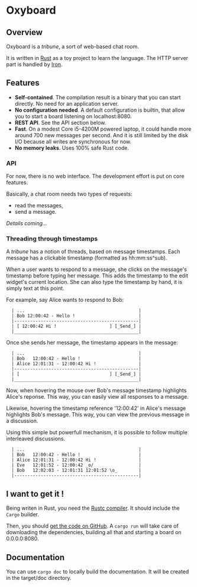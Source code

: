 Oxyboard
========

## Overview

Oxyboard is a _tribune_, a sort of web-based chat room.

It is written in [Rust](https://www.rust-lang.org) as a toy project to learn the language.
The HTTP server part is handled by [Iron](https://github.com/iron/iron "Iron on GitHub").

## Features

- **Self-contained**. The compilation result is a binary that you can start directly. No need for an application server.
- **No configuration needed**. A default configuration is builtin, that allow you to start a board listening on localhost:8080.
- **REST API**. See the API section below.
- **Fast**. On a modest Core i5-4200M powered laptop, it could handle more around 700 new messages per second.
  And it is still limited by the disk I/O because all writes are synchronous for now.
- **No memory leaks**. Uses 100% safe Rust code.

### API

For now, there is no web interface. The development effort is put on core features.

Basically, a chat room needs two types of requests:

- read the messages,
- send a message.

_Details coming..._

### Threading through timestamps

A _tribune_ has a notion of threads, based on message timestamps.
Each message has a clickable timestamp (formatted as hh:mm:ss^sub).

When a user wants to respond to a message, she clicks on the message's timestamp
before typing her message. This adds the timestamp to the edit widget's current location.
She can also type the timestamp by hand, it is simply text at this point.

For example, say Alice wants to respond to Bob:

```
  | ...                                           |
  | Bob 12:00:42 - Hello !                        |
  |-----------------------------------------------|
  | [ 12:00:42 Hi !                    ] [_Send_] |
  |_______________________________________________|
```

Once she sends her message, the timestamp appears in the message:

```
  | ...                                           |
  | Bob   12:00:42 - Hello !                      |
  | Alice 12:01:31 - 12:00:42 Hi !                |
  |-----------------------------------------------|
  | [                                  ] [_Send_] |
  |_______________________________________________|
```

Now, when hovering the mouse over Bob's message timestamp highlights Alice's reponse.
This way, you can easily view all responses to a message.

Likewise, hovering the timestamp reference '12:00:42' in Alice's message highlights Bob's message.
This way, you can view the previous message in a discussion.

Using this simple but powerfull mechanism, it is possible to follow multiple interleaved discussions.

```
  | ...                                           |
  | Bob   12:00:42 - Hello !                      |
  | Alice 12:01:31 - 12:00:42 Hi !                |
  | Eve   12:01:52 - 12:00:42 _o/                 |
  | Bob   12:02:03 - 12:01:31 12:01:52 \o_        |
  |-----------------------------------------------|
```

## I want to get it !

Being writen in Rust, you need the [Rustc compiler](https://www.rust-lang.org/fr/downloads.html).
It should include the `Cargo` builder.

Then, you should [get the code on GitHub](https://github.com/Tifauv/oxyboard).
A `cargo run` will take care of downloading the dependencies, building all that and starting a board
on 0.0.0.0:8080.

## Documentation

You can use `cargo doc` to locally build the documentation. It will be created in the target/doc directory.

